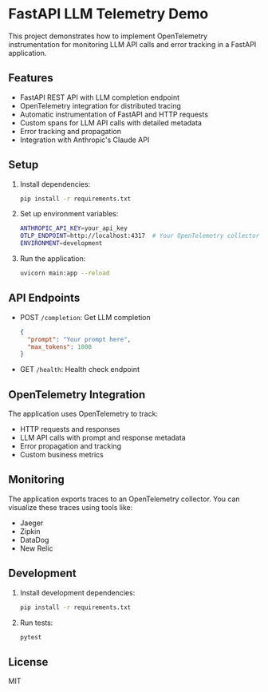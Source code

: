 # FastAPI LLM Telemetry Demo

This project demonstrates how to implement OpenTelemetry instrumentation for monitoring LLM API calls and error tracking in a FastAPI application.

## Features

- FastAPI REST API with LLM completion endpoint
- OpenTelemetry integration for distributed tracing
- Automatic instrumentation of FastAPI and HTTP requests
- Custom spans for LLM API calls with detailed metadata
- Error tracking and propagation
- Integration with Anthropic's Claude API

## Setup

1. Install dependencies:
   ```bash
   pip install -r requirements.txt
   ```

2. Set up environment variables:
   ```bash
   ANTHROPIC_API_KEY=your_api_key
   OTLP_ENDPOINT=http://localhost:4317  # Your OpenTelemetry collector endpoint
   ENVIRONMENT=development
   ```

3. Run the application:
   ```bash
   uvicorn main:app --reload
   ```

## API Endpoints

- POST `/completion`: Get LLM completion
  ```json
  {
    "prompt": "Your prompt here",
    "max_tokens": 1000
  }
  ```

- GET `/health`: Health check endpoint

## OpenTelemetry Integration

The application uses OpenTelemetry to track:
- HTTP requests and responses
- LLM API calls with prompt and response metadata
- Error propagation and tracking
- Custom business metrics

## Monitoring

The application exports traces to an OpenTelemetry collector. You can visualize these traces using tools like:
- Jaeger
- Zipkin
- DataDog
- New Relic

## Development

1. Install development dependencies:
   ```bash
   pip install -r requirements.txt
   ```

2. Run tests:
   ```bash
   pytest
   ```

## License

MIT